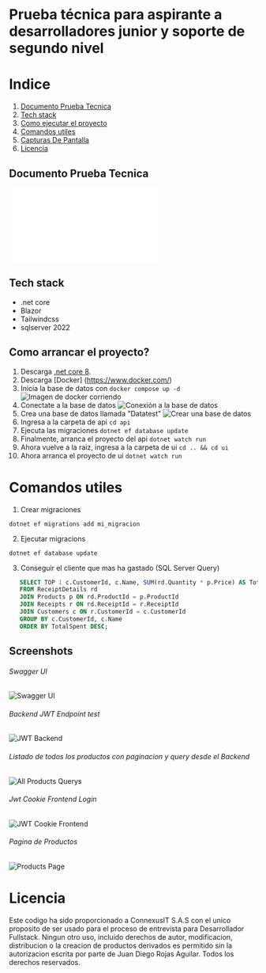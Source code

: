 # Prueba técnica para aspirante a desarrolladores junior y soporte de segundo nivel

# Indice

1. [Documento Prueba Tecnica](#documento-prueba-tecnica)
2. [Tech stack](#tech-stack)
3. [Como ejecutar el proyecto](#como-arrancar-el-proyecto)
4. [Comandos utiles](#comandos-utiles)
5. [Capturas De Pantalla](#screenshots)
6. [Licencia](#licencia)

## Documento Prueba Tecnica

![PDF](./Technical%20Test%20for%20Junior%20Developers.pdf)

## Tech stack

- .net core
- Blazor
- Tailwindcss
- sqlserver 2022

## Como arrancar el proyecto?

1. Descarga [.net core 8](https://dotnet.microsoft.com/en-us/download/dotnet/8.0).
2. Descarga [Docker] (https://www.docker.com/)
3. Inicia la base de datos con `docker compose up -d`
   ![Imagen de docker corriendo](./docs/docker.png)
4. Conectate a la base de datos
   ![Conexión a la base de datos](./docs/database-connection.png)
5. Crea una base de datos llamada "Datatest"
   ![Crear una base de datos](./docs/create-database.png)
6. Ingresa a la carpeta de api
   `cd api`
7. Ejecuta las migraciones
   `dotnet ef database update`
8. Finalmente, arranca el proyecto del api
   `dotnet watch run`
9. Ahora vuelve a la raiz, ingresa a la carpeta de ui
   `cd .. && cd ui`
10. Ahora arranca el proyecto de ui
    `dotnet watch run`

# Comandos utiles

1. Crear migraciones

`dotnet ef migrations add mi_migracion`

2. Ejecutar migracions

`dotnet ef database update`

3. Conseguir el cliente que mas ha gastado (SQL Server Query)

```sql
   SELECT TOP 1 c.CustomerId, c.Name, SUM(rd.Quantity * p.Price) AS TotalSpent
   FROM ReceiptDetails rd
   JOIN Products p ON rd.ProductId = p.ProductId
   JOIN Receipts r ON rd.ReceiptId = r.ReceiptId
   JOIN Customers c ON r.CustomerId = c.CustomerId
   GROUP BY c.CustomerId, c.Name
   ORDER BY TotalSpent DESC;
```

## Screenshots

###### Swagger UI

![Swagger UI](./docs/swagger-ui.png)

###### Backend JWT Endpoint test

![JWT Backend](./docs/jwt-backend.png)

###### Listado de todos los productos con paginacion y query desde el Backend

![All Products Querys](./docs/all-products-query.png)

###### Jwt Cookie Frontend Login

![JWT Cookie Frontend](./docs/jwt-front-cookie.png)

###### Pagina de Productos

![Products Page](./docs/products-friontend.png)

# Licencia

Este codigo ha sido proporcionado a ConnexusIT S.A.S con el unico proposito de ser usado para el proceso de entrevista para Desarrollador Fullstack. Ningun otro uso, incluido derechos de autor, modificacion, distribucion o la creacion de productos derivados es permitido sin la autorizacion escrita por parte de Juan Diego Rojas Aguilar. Todos los derechos reservados.
